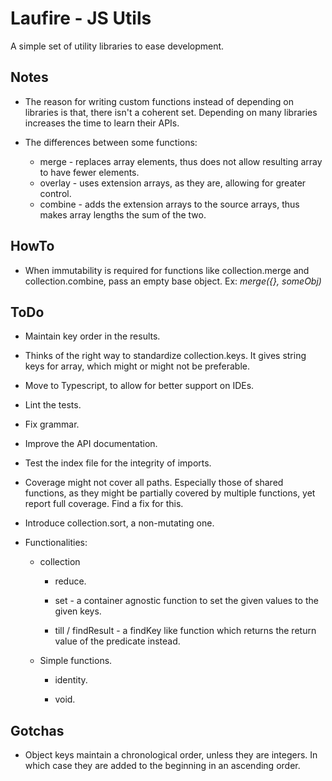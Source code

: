 # Laufire - JS Utils

  A simple set of utility libraries to ease development.

## Notes

* The reason for writing custom functions instead of depending on libraries is that, there isn't a coherent set. Depending on many libraries increases the time to learn their APIs.

* The differences between some functions:
	* merge - replaces array elements, thus does not allow resulting array to have fewer elements.
	* overlay - uses extension arrays, as they are, allowing for greater control.
	* combine - adds the extension arrays to the source arrays, thus makes array lengths the sum of the two.

## HowTo

* When immutability is required for functions like collection.merge and collection.combine, pass an empty base object. Ex: *merge({}, someObj)*

## ToDo

* Maintain key order in the results.

* Thinks of the right way to standardize collection.keys. It gives string keys for array, which might or might not be preferable.

* Move to Typescript, to allow for better support on IDEs.

* Lint the tests.

* Fix grammar.

* Improve the API documentation.

* Test the index file for the integrity of imports.

* Coverage might not cover all paths. Especially those of shared functions, as they might be partially covered by multiple functions, yet report full coverage. Find a fix for this.

* Introduce collection.sort, a non-mutating one.

* Functionalities:

	* collection

		* reduce.

		* set - a container agnostic function to set the given values to the given keys.

		* till / findResult - a findKey like function which returns the return value of the predicate instead.

	* Simple functions.

		* identity.

		* void.

## Gotchas

* Object keys maintain a chronological order, unless they are integers. In which case they are added to the beginning in an ascending order.

